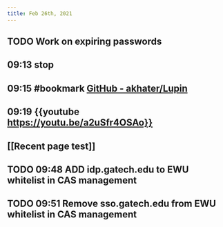 ```yaml
---
title: Feb 26th, 2021
---
```


## TODO Work on expiring passwords
## 09:13 stop
## 09:15 #bookmark [GitHub - akhater/Lupin](https://github.com/akhater/Lupin)
## 09:19 {{youtube https://youtu.be/a2uSfr4OSAo}}
## [[Recent page test]]
## TODO 09:48 ADD idp.gatech.edu to EWU whitelist in CAS management
## TODO 09:51 Remove sso.gatech.edu from EWU whitelist in CAS management
